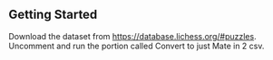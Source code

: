 ## Getting Started
Download the dataset from https://database.lichess.org/#puzzles.  
Uncomment and run the portion called Convert to just Mate in 2 csv.  
